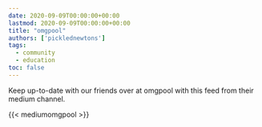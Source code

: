 ```yaml
---
date: 2020-09-09T00:00:00+00:00
lastmod: 2020-09-09T00:00:00+00:00
title: "omgpool"
authors: ['picklednewtons']
tags:
  - community
  - education
toc: false
---
```


Keep up-to-date with our friends over at omgpool with this feed from their medium channel.

{{< mediumomgpool >}}